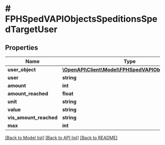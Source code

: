 # # FPHSpedVAPIObjectsSpeditionsSpedTargetUser

## Properties

Name | Type | Description | Notes
------------ | ------------- | ------------- | -------------
**user_object** | [**\OpenAPI\Client\Model\FPHSpedVAPIObjectsUsersUser**](FPHSpedVAPIObjectsUsersUser.md) |  | [readonly]
**user** | **string** |  | [readonly]
**amount** | **int** |  | [readonly]
**amount_reached** | **float** |  | [readonly]
**unit** | **string** |  | [readonly]
**value** | **string** |  | [readonly]
**vis_amount_reached** | **string** |  | [readonly]
**max** | **int** |  | [readonly]

[[Back to Model list]](../../README.md#models) [[Back to API list]](../../README.md#endpoints) [[Back to README]](../../README.md)
